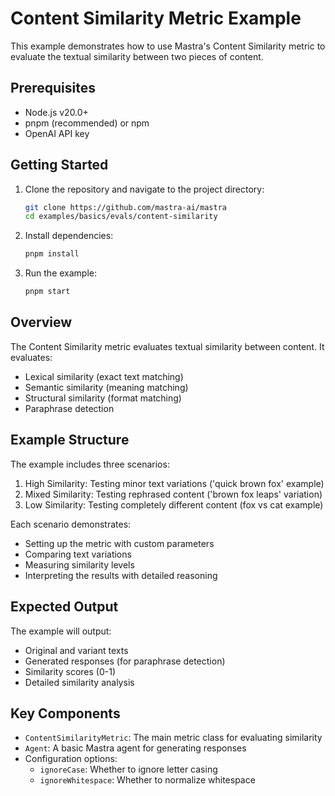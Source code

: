 # Content Similarity Metric Example

This example demonstrates how to use Mastra's Content Similarity metric to evaluate the textual similarity between two pieces of content.

## Prerequisites

- Node.js v20.0+
- pnpm (recommended) or npm
- OpenAI API key

## Getting Started

1. Clone the repository and navigate to the project directory:

   ```bash
   git clone https://github.com/mastra-ai/mastra
   cd examples/basics/evals/content-similarity
   ```

2. Install dependencies:

   ```bash
   pnpm install
   ```

3. Run the example:

   ```bash
   pnpm start
   ```

## Overview

The Content Similarity metric evaluates textual similarity between content. It evaluates:

- Lexical similarity (exact text matching)
- Semantic similarity (meaning matching)
- Structural similarity (format matching)
- Paraphrase detection

## Example Structure

The example includes three scenarios:

1. High Similarity: Testing minor text variations ('quick brown fox' example)
2. Mixed Similarity: Testing rephrased content ('brown fox leaps' variation)
3. Low Similarity: Testing completely different content (fox vs cat example)

Each scenario demonstrates:

- Setting up the metric with custom parameters
- Comparing text variations
- Measuring similarity levels
- Interpreting the results with detailed reasoning

## Expected Output

The example will output:

- Original and variant texts
- Generated responses (for paraphrase detection)
- Similarity scores (0-1)
- Detailed similarity analysis

## Key Components

- `ContentSimilarityMetric`: The main metric class for evaluating similarity
- `Agent`: A basic Mastra agent for generating responses
- Configuration options:
  - `ignoreCase`: Whether to ignore letter casing
  - `ignoreWhitespace`: Whether to normalize whitespace
